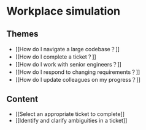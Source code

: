 # Workplace simulation

## Themes
- [[How do I navigate a large codebase？]]
- [[How do I complete a ticket？]]
- [[How do I work with senior engineers？]]
- [[How do I respond to changing requirements？]]
- [[How do I update colleagues on my progress？]]

## Content
- [[Select an appropriate ticket to complete]]
- [[Identify and clarify ambiguities in a ticket]]
